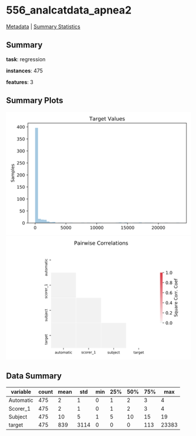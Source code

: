# 556_analcatdata_apnea2

[Metadata](metadata.yaml) | [Summary Statistics](summary_stats.csv)

## Summary

**task**: regression

**instances**: 475

**features**: 3

## Summary Plots

![Labels](label.svg)
![Corr](corr.svg)

## Data Summary

|	variable	|	count	|	mean	|	std	|	min	|	25%	|	50%	|	75%	|	max|
| --- | --- | --- | --- | --- | --- | --- | --- | --- |
|	Automatic	|	475	|	2	|	1	|	0	|	1	|	2	|	3	|	4
|	Scorer_1	|	475	|	2	|	1	|	0	|	1	|	2	|	3	|	4
|	Subject	|	475	|	10	|	5	|	1	|	5	|	10	|	15	|	19
|	target	|	475	|	839	|	3114	|	0	|	0	|	0	|	113	|	23383
